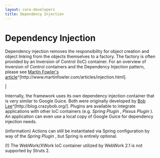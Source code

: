 ```yaml
---
layout: core-developers
title: Dependency Injection
---
```


# Dependency Injection

Dependency injection removes the responsibility for object creation and object linking from the objects themselves to a factory\.  The factory is often provided by an Inversion of Control (IoC) container\.  For an overview of Inversion of Control containers and the Dependency Injection pattern, please see [Martin Fowler's article](http://www\.martinfowler\.com/articles/injection\.html)^[http://www\.martinfowler\.com/articles/injection\.html]\.

| 

Internally, the framework uses its own dependency injection container that is very similar to Google Guice\.  Both were originally developed by [Bob Lee](http://blog\.crazybob\.org/)^[http://blog\.crazybob\.org/]\.  Plugins are available to integrate applications with other IoC containers (e\.g\. _Spring Plugin_ , _Plexus Plugin_ )\.  An application can even use a local copy of Google Guice for dependency injection needs\. 

(information) Actions can still be instantiated via Spring configuration by way of the _Spring Plugin_ , but Spring is entirely optional\.

 (\!)  The WebWork/XWork IoC container utilized by WebWork 2\.1 is not supported by Struts 2\.